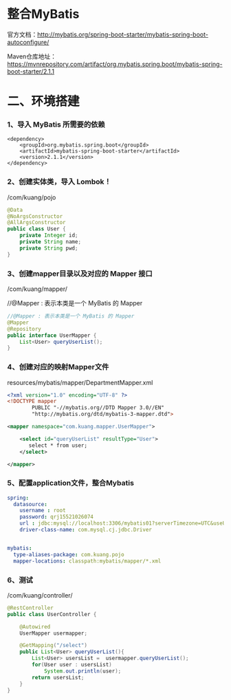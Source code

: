 # 整合MyBatis

官方文档：http://mybatis.org/spring-boot-starter/mybatis-spring-boot-autoconfigure/

Maven仓库地址：https://mvnrepository.com/artifact/org.mybatis.spring.boot/mybatis-spring-boot-starter/2.1.1









# 二、环境搭建

### 1、导入 MyBatis 所需要的依赖

```
<dependency>
    <groupId>org.mybatis.spring.boot</groupId>
    <artifactId>mybatis-spring-boot-starter</artifactId>
    <version>2.1.1</version>
</dependency>
```



### 2、创建实体类，导入 Lombok！

/com/kuang/pojo

```java
@Data
@NoArgsConstructor
@AllArgsConstructor
public class User {
    private Integer id;
    private String name;
    private String pwd;
}
```



### 3、创建mapper目录以及对应的 Mapper 接口

/com/kuang/mapper/

//@Mapper : 表示本类是一个 MyBatis 的 Mapper

```java
//@Mapper : 表示本类是一个 MyBatis 的 Mapper
@Mapper
@Repository
public interface UserMapper {
    List<User> queryUserList();
}
```



### 4、创建对应的映射Mapper文件

resources/mybatis/mapper/DepartmentMapper.xml

```xml
<?xml version="1.0" encoding="UTF-8" ?>
<!DOCTYPE mapper
        PUBLIC "-//mybatis.org//DTD Mapper 3.0//EN"
        "http://mybatis.org/dtd/mybatis-3-mapper.dtd">

<mapper namespace="com.kuang.mapper.UserMapper">

    <select id="queryUserList" resultType="User">
       select * from user;
    </select>

</mapper>
```



### 5、配置application文件，整合Mybatis

```yaml
spring:
  datasource:
    username : root
    password: qrj15521026074
    url : jdbc:mysql://localhost:3306/mybatis01?serverTimezone=UTC&useUnicode=true&characterEncoding=utf-8
    driver-class-name: com.mysql.cj.jdbc.Driver


mybatis:
  type-aliases-package: com.kuang.pojo
  mapper-locations: classpath:mybatis/mapper/*.xml
```



### 6、测试

/com/kuang/controller/

```java
@RestController
public class UserController {

    @Autowired
    UserMapper usermapper;

    @GetMapping("/select")
    public List<User> queryUserList(){
        List<User> usersList =  usermapper.queryUserList();
        for(User user : usersList)
            System.out.println(user);
        return usersList;
    }
}
```

